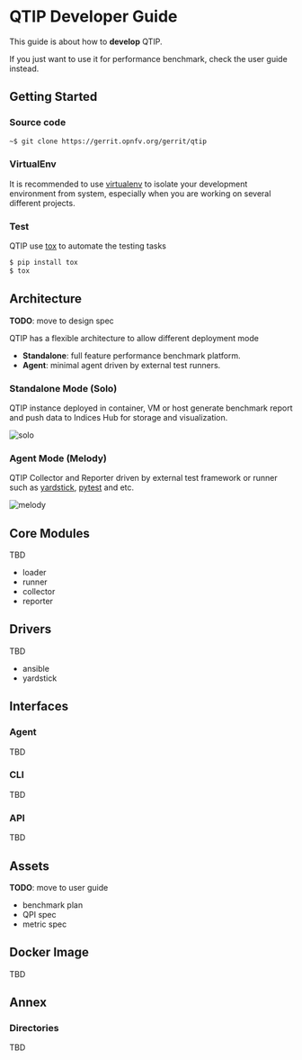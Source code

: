 # QTIP Developer Guide

This guide is about how to **develop** QTIP.

If you just want to use it for performance benchmark, check the user guide 
instead.
 
## Getting Started

### Source code

```bash
~$ git clone https://gerrit.opnfv.org/gerrit/qtip
```

### VirtualEnv

It is recommended to use [virtualenv](https://virtualenv.pypa.io) to isolate 
your development environment from system, especially when you are working on 
several different projects.

### Test

QTIP use [tox](https://tox.readthedocs.io) to automate the testing tasks

```bash
$ pip install tox
$ tox
```

## Architecture

**TODO**: move to design spec

QTIP has a flexible architecture to allow different deployment mode

- **Standalone**: full feature performance benchmark platform.
- **Agent**: minimal agent driven by external test runners.

### Standalone Mode (Solo)

QTIP instance deployed in container, VM or host generate benchmark report and 
push data to Indices Hub for storage and visualization.

![solo](https://wiki.opnfv.org/download/attachments/8687017/Standalone.png?api=v2)

### Agent Mode (Melody)

QTIP Collector and Reporter driven by external test framework or runner such as 
[yardstick](https://wiki.opnfv.org/display/yardstick), 
[pytest](http://doc.pytest.org/) and etc.

![melody](https://wiki.opnfv.org/download/attachments/8687017/Agent.png?api=v2)

## Core Modules

TBD

- loader
- runner
- collector
- reporter

## Drivers

TBD

- ansible
- yardstick

## Interfaces

### Agent

TBD

### CLI

TBD

### API

TBD

## Assets

**TODO**: move to user guide

- benchmark plan
- QPI spec
- metric spec

## Docker Image

TBD

## Annex

### Directories

TBD
